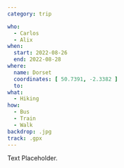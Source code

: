 ```yaml
---
category: trip

who:
  - Carlos
  - Alix
when:
  start: 2022-08-26
  end: 2022-08-28
where:
  name: Dorset
  coordinates: [ 50.7391, -2.3382 ]
  to: 
what: 
  - Hiking
how:
  - Bus
  - Train
  - Walk
backdrop: .jpg
track: .gpx
---
```


Text Placeholder.